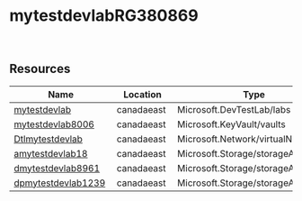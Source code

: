 # mytestdevlabRG380869 
 
## Resources


| Name | Location | Type |
| --- | --- | --- |
| [mytestdevlab](mytestdevlab-149029281.md)  | canadaeast  | Microsoft.DevTestLab/labs  |
| [mytestdevlab8006](mytestdevlab8006--27203643.md)  | canadaeast  | Microsoft.KeyVault/vaults  |
| [Dtlmytestdevlab](Dtlmytestdevlab-1261641920.md)  | canadaeast  | Microsoft.Network/virtualNetworks  |
| [amytestdevlab18](amytestdevlab18--363807051.md)  | canadaeast  | Microsoft.Storage/storageAccounts  |
| [dmytestdevlab8961](dmytestdevlab8961-1932448468.md)  | canadaeast  | Microsoft.Storage/storageAccounts  |
| [dpmytestdevlab1239](dpmytestdevlab1239--363798478.md)  | canadaeast  | Microsoft.Storage/storageAccounts  |

